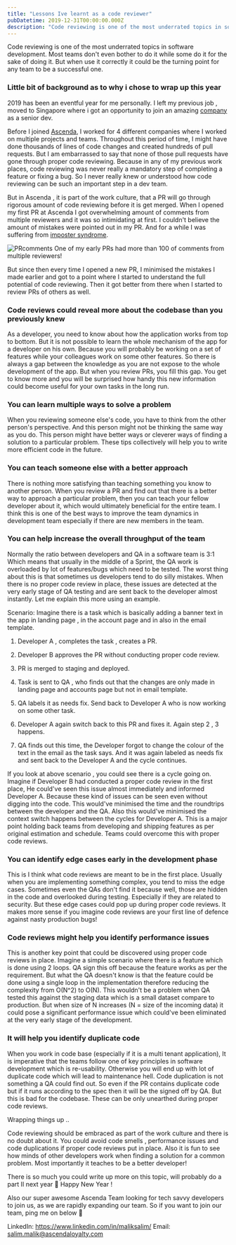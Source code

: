 ```yaml
---
title: "Lessons Ive learnt as a code reviewer"
pubDatetime: 2019-12-31T00:00:00.000Z
description: "Code reviewing is one of the most underrated topics in software development."
---
```


Code reviewing is one of the most underrated topics in software development. Most teams don't even bother to do it while some do it for the sake of doing it. But when use it correctly it could be the turning point for any team to be a successful one.

### Little bit of background as to why i chose to wrap up this year

2019 has been an eventful year for me personally. I left my previous job , moved to Singapore where i got an opportunity to join an amazing [company](https://www.ascendaloyalty.com/) as a senior dev.

Before I joined [Ascenda](https://www.ascendaloyalty.com/), I worked for 4 different companies where I worked on multiple projects and teams. Throughout this period of time, I might have done thousands of lines of code changes and created hundreds of pull requests. But I am embarrassed to say that none of those pull requests have gone through proper code reviewing. Because in any of my previous work places, code reviewing was never really a mandatory step of completing a feature or fixing a bug. So I never really knew or understood how code reviewing can be such an important step in a dev team.

But in Ascenda , it is part of the work culture, that a PR will go through rigorous amount of code reviewing before it is get merged. When I opened my first PR at Ascenda I got overwhelming amount of comments from multiple reviewers and it was so intimidating at first. I couldn't believe the amount of mistakes were pointed out in my PR. And for a while I was suffering from [imposter syndrome](https://en.wikipedia.org/wiki/Impostor_syndrome).

![PRcomments](https://lazydevguy.files.wordpress.com/2019/12/image-1.png)
One of my early PRs had more than 100 of comments from multiple reviewers!

But since then every time I opened a new PR, I minimised the mistakes I made earlier and got to a point where I started to understand the full potential of code reviewing. Then it got better from there when I started to review PRs of others as well.

### Code reviews could reveal more about the codebase than you previously knew

As a developer, you need to know about how the application works from top to bottom. But it is not possible to learn the whole mechanism of the app for a developer on his own. Because you will probably be working on a set of features while your colleagues work on some other features. So there is always a gap between the knowledge as you are not expose to the whole development of the app. But when you review PRs, you fill this gap. You get to know more and you will be surprised how handy this new information could become useful for your own tasks in the long run.

### You can learn multiple ways to solve a problem

When you reviewing someone else's code, you have to think from the other person's perspective. And this person might not be thinking the same way as you do. This person might have better ways or cleverer ways of finding a solution to a particular problem. These tips collectively will help you to write more efficient code in the future.

### You can teach someone else with a better approach

There is nothing more satisfying than teaching something you know to another person. When you review a PR and find out that there is a better way to approach a particular problem, then you can teach your fellow developer about it, which would ultimately beneficial for the entire team. I think this is one of the best ways to improve the team dynamics in development team especially if there are new members in the team.

### You can help increase the overall throughput of the team

Normally the ratio between developers and QA in a software team is 3:1 Which means that usually in the middle of a Sprint, the QA work is overloaded by lot of features/bugs which need to be tested. The worst thing about this is that sometimes us developers tend to do silly mistakes. When there is no proper code review in place, these issues are detected at the very early stage of QA testing and are sent back to the developer almost instantly. Let me explain this more using an example.

Scenario: Imagine there is a task which is basically adding a banner text in the app in landing page , in the account page and in also in the email template.

1) Developer A , completes the task , creates a PR.

2) Developer B approves the PR without conducting proper code review.

3) PR is merged to staging and deployed.

4) Task is sent to QA , who finds out that the changes are only made in landing page and accounts page but not in email template.

5) QA labels it as needs fix. Send back to Developer A who is now working on some other task.

6) Developer A again switch back to this PR and fixes it. Again step 2 , 3 happens.

7) QA finds out this time, the Developer forgot to change the colour of the text in the email as the task says. And it was again labeled as needs fix and sent back to the Developer A and the cycle continues.

If you look at above scenario , you could see there is a cycle going on. Imagine if Developer B had conducted a proper code review in the first place, He could've seen this issue almost immediately and informed Developer A. Because these kind of issues can be seen even without digging into the code. This would've minimised the time and the roundtrips between the developer and the QA. Also this would've minimised the context switch happens between the cycles for Developer A. This is a major point holding back teams from developing and shipping features as per original estimation and schedule. Teams could overcome this with proper code reviews.

### You can identify edge cases early in the development phase

This is I think what code reviews are meant to be in the first place. Usually when you are implementing something complex, you tend to miss the edge cases. Sometimes even the QAs don't find it because well, those are hidden in the code and overlooked during testing. Especially if they are related to security. But these edge cases could pop up during proper code reviews. It makes more sense if you imagine code reviews are your first line of defence against nasty production bugs!

### Code reviews might help you identify performance issues

This is another key point that could be discovered using proper code reviews in place. Imagine a simple scenario where there is a feature which is done using 2 loops. QA sign this off because the feature works as per the requirement. But what the QA doesn't know is that the feature could be done using a single loop in the implementation therefore reducing the complexity from O(N^2) to O(N). This wouldn't be a problem when QA tested this against the staging data which is a small dataset compare to production. But when size of N increases (N = size of the incoming data) it could pose a significant performance issue which could've been eliminated at the very early stage of the development.

### It will help you identify duplicate code

When you work in code base (especially if it is a multi tenant application), It is imperative that the teams follow one of key principles in software development which is re-usability. Otherwise you will end up with lot of duplicate code which will lead to maintenance hell. Code duplication is not something a QA could find out. So even if the PR contains duplicate code but if it runs according to the spec then it will be the signed off by QA. But this is bad for the codebase. These can be only unearthed during proper code reviews.

Wrapping things up ..

Code reviewing should be embraced as part of the work culture and there is no doubt about it. You could avoid code smells , performance issues and code duplications if proper code reviews put in place. Also it is fun to see how minds of other developers work when finding a solution for a common problem. Most importantly it teaches to be a better developer!

There is so much you could write up more on this topic, will probably do a part II next year 🙂 Happy New Year !

Also our super awesome Ascenda Team looking for tech savvy developers to join us, as we are rapidly expanding our team. So if you want to join our team, ping me on below 🙂

LinkedIn: https://www.linkedin.com/in/maliksalim/
Email: salim.malik@ascendaloyalty.com 
